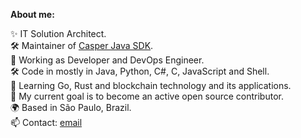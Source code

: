 **About me:**

✨ IT Solution Architect.  
🛠 Maintainer of [Casper Java SDK](https://github.com/syntifi/casper-sdk).  
💼 Working as Developer and DevOps Engineer.  
🛠 Code in mostly in Java, Python, C#, C, JavaScript and Shell.  
🌱 Learning Go, Rust and blockchain technology and its applications.  
🎯 My current goal is to become an active open source contributor.  
🌍 Based in São Paulo, Brazil.  
📫 Contact: [email](mailto:adcarvalho@gmail.com)  
